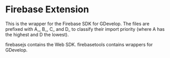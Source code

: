 # Firebase Extension

This is the wrapper for the Firebase SDK for GDevelop.
The files are prefixed with A_, B_, C_ and D_ to classify their import priority (where A has the highest and D the lowest).

firebasejs contains the Web SDK.
firebasetools contains wrappers for GDevelop.
